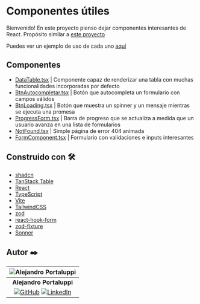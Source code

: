 # Componentes útiles

Bienvenido! En este proyecto pienso dejar componentes interesantes de React. Propósito similar a [este proyecto](https://github.com/Ale6100/codigos-utiles-ap.git)

Puedes ver un ejemplo de uso de cada uno [aquí](https://miscomponentes.netlify.app/)

## Componentes

* [DataTable.tsx](/src/components/tabla/DataTable.tsx) | Componente capaz de renderizar una tabla con muchas funcionalidades incorporadas por defecto
* [BtnAutocompletar.tsx](/src/components/BtnAutoCompletar/BtnAutocompletar.tsx) | Botón que autocompleta un formulario con campos válidos
* [BtnLoading.tsx](/src/components/BtnLoading/BtnLoading.tsx) | Botón que muestra un spinner y un mensaje mientras se ejecuta una promesa
* [ProgressForm.tsx](/src/components/ProgressForm/ProgressForm.tsx) | Barra de progreso que se actualiza a medida que un usuario avanza en una lista de formularios
* [NotFound.tsx](/src/components/BtnLoading/BtnLoading.tsx) | Simple página de error 404 animada
* [FormComponent.tsx](/src/components/Formulario/FormComponent.tsx) | Formulario con validaciones e inputs interesantes

## Construido con 🛠️

* [shadcn](https://ui.shadcn.com/)
* [TanStack Table](https://tanstack.com/table/latest/docs/introduction)
* [React](https://es.react.dev/)
* [TypeScript](https://www.typescriptlang.org/)
* [Vite](https://vite.dev/)
* [TailwindCSS](https://tailwindcss.com/)
* [zod](https://zod.dev/)
* [react-hook-form](https://react-hook-form.com/)
* [zod-fixture](https://github.com/timdeschryver/zod-fixture)
* [Sonner](https://sonner.emilkowal.ski/getting-started)

## Autor ✒️

| ![Alejandro Portaluppi](https://avatars.githubusercontent.com/u/107259761?size=50)
|:-:
| **Alejandro Portaluppi**
|[![GitHub](https://img.shields.io/badge/github-%23121011.svg?&style=for-the-badge&logo=github&logoColor=white)](https://github.com/Ale6100) [![LinkedIn](https://img.shields.io/badge/linkedin%20-%230077B5.svg?&style=for-the-badge&logo=linkedin&logoColor=white)](https://www.linkedin.com/in/alejandro-portaluppi)
